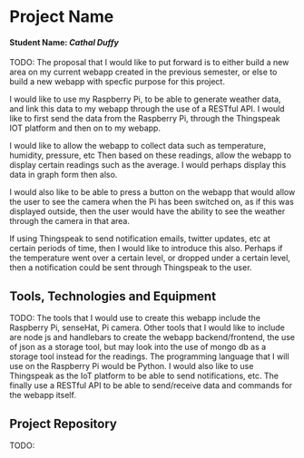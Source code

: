 # Project Name
#### Student Name: *Cathal Duffy*   

TODO: The proposal that I would like to put forward is to either build a new area on my current webapp created in the previous semester, or else to build a new webapp with specfic purpose for this project.

I would like to use my Raspberry Pi, to be able to generate weather data, and link this data to my webapp through the use of a RESTful API. I would like to first send the data from the Raspberry Pi, through the Thingspeak IOT platform and then on to my webapp. 

I would like to allow the webapp to collect data such as temperature, humidity, pressure, etc Then based on these readings, allow the webapp to display certain readings such as the average. I would perhaps display this data in graph form then also. 

I would also like to be able to press a button on the webapp that would allow the user to see the camera when the Pi has been switched on, as if this was displayed outside, then the user would have the ability to see the weather through the camera in that area. 

If using Thingspeak to send notification emails, twitter updates, etc at certain periods of time, then I would like to introduce this also. Perhaps if the temperature went over a certain level, or dropped under a certain level, then a notification could be sent through Thingspeak to the user. 

## Tools, Technologies and Equipment

TODO: The tools that I would use to create this webapp include the Raspberry Pi, senseHat, Pi camera. Other tools that I would like to include are node js and handlebars to create the webapp backend/frontend, the use of json as a storage tool, but may look into the use of mongo db as a storage tool instead for the readings. The programming language that I will use on the Raspberry Pi would be Python. I would also like to use Thingspeak as the IoT platform to be able to send notifications, etc. The finally use a RESTful API to be able to send/receive data and commands for the webapp itself.

## Project Repository
TODO: 
